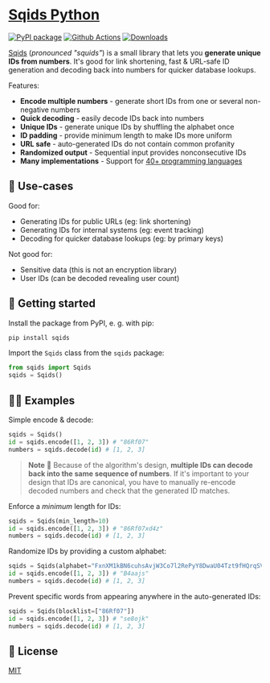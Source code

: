 # [Sqids Python](https://sqids.org/python)

[![PyPI package](https://badge.fury.io/py/sqids.svg)](https://pypi.org/project/sqids/)
[![Github Actions](https://img.shields.io/github/actions/workflow/status/sqids/sqids-python/tests.yml)](https://github.com/sqids/sqids-python/actions)
[![Downloads](https://img.shields.io/pypi/dm/sqids)](https://pypi.org/project/sqids/)

[Sqids](https://sqids.org/python) (*pronounced "squids"*) is a small library that lets you **generate unique IDs from numbers**. It's good for link shortening, fast & URL-safe ID generation and decoding back into numbers for quicker database lookups.

Features:

- **Encode multiple numbers** - generate short IDs from one or several non-negative numbers
- **Quick decoding** - easily decode IDs back into numbers
- **Unique IDs** - generate unique IDs by shuffling the alphabet once
- **ID padding** - provide minimum length to make IDs more uniform
- **URL safe** - auto-generated IDs do not contain common profanity
- **Randomized output** - Sequential input provides nonconsecutive IDs
- **Many implementations** - Support for [40+ programming languages](https://sqids.org/)

## 🧰 Use-cases

Good for:

- Generating IDs for public URLs (eg: link shortening)
- Generating IDs for internal systems (eg: event tracking)
- Decoding for quicker database lookups (eg: by primary keys)

Not good for:

- Sensitive data (this is not an encryption library)
- User IDs (can be decoded revealing user count)

## 🚀 Getting started

Install the package from PyPI, e. g. with pip:

```bash
pip install sqids
```

Import the `Sqids` class from the `sqids` package:

```python
from sqids import Sqids
sqids = Sqids()
```

## 👩‍💻 Examples

Simple encode & decode:

```python
sqids = Sqids()
id = sqids.encode([1, 2, 3]) # "86Rf07"
numbers = sqids.decode(id) # [1, 2, 3]
```

> **Note**
> 🚧 Because of the algorithm's design, **multiple IDs can decode back into the same sequence of numbers**. If it's important to your design that IDs are canonical, you have to manually re-encode decoded numbers and check that the generated ID matches.

Enforce a *minimum* length for IDs:

```python
sqids = Sqids(min_length=10)
id = sqids.encode([1, 2, 3]) # "86Rf07xd4z"
numbers = sqids.decode(id) # [1, 2, 3]
```

Randomize IDs by providing a custom alphabet:

```python
sqids = Sqids(alphabet="FxnXM1kBN6cuhsAvjW3Co7l2RePyY8DwaU04Tzt9fHQrqSVKdpimLGIJOgb5ZE")
id = sqids.encode([1, 2, 3]) # "B4aajs"
numbers = sqids.decode(id) # [1, 2, 3]
```

Prevent specific words from appearing anywhere in the auto-generated IDs:

```python
sqids = Sqids(blocklist=["86Rf07"])
id = sqids.encode([1, 2, 3]) # "se8ojk"
numbers = sqids.decode(id) # [1, 2, 3]
```

## 📝 License

[MIT](LICENSE)
